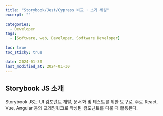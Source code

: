 ```yaml
---
title: "Storybook/Jest/Cypress 비교 + 초기 세팅"
excerpt: ""

categories:
  - Developer
tags:
  - [Software, web, Developer, Software Developer]

toc: true
toc_sticky: true
 
date: 2024-01-30
last_modified_at: 2024-01-30
---
```


## Storybook JS 소개
Storybook JS는 UI 컴포넌트 개발, 문서화 및 테스트를 위한 도구로, 주로 React, Vue, Angular 등의 프레임워크로 작성된 컴포넌트를 다룰 때 활용된다.


